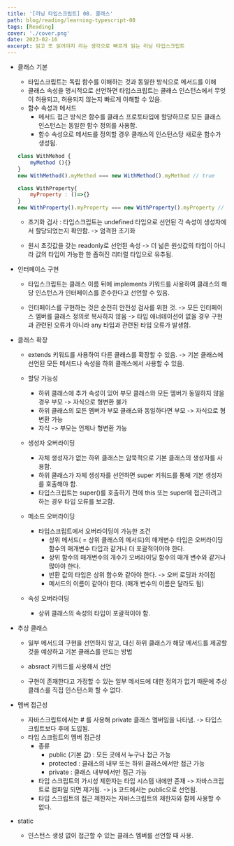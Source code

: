 ```yaml
---
title: '[러닝 타입스크립트] 08. 클래스'
path: blog/reading/learning-typescript-08
tags: [Reading]
cover: './cover.png'
date: 2023-02-16
excerpt: 읽고 또 읽어야지 라는 생각으로 빠르게 읽는 러닝 타입스크립트
---
```


 * 클래스 기본 
	* 타입스크립트는 독립 함수를 이해하는 것과 동일한 방식으로 메서드를 이해
	* 클래스 속성을 명시적으로 선언하면 타입스크립트는 클래스 인스턴스에서 무엇이 허용되고, 허용되지 않는지 빠르게 이해할 수 있음.
	* 함수 속성과 메서드
		* 메서드 접근 방식은 함수를 클래스 프로토타입에 할당하므로 모든 클래스 인스턴스는 동일한 함수 정의를 사용함.
		* 함수 속성으로 메서드를 정의할 경우 클래스의 인스턴스당 새로운 함수가 생성됨.
	```js
	class WithMehod {
		myMethod (){}
	}
	new WithMethod().myMethod === new WithMethod().myMethod // true

	class WithProperty{
		myProperty : ()=>{} 
	}
	new WithProperty().myProperty === new WithProperty().myProperty // false
	```
	* 초기화 검사 : 타입스크립트는 undefined 타입으로 선언된 각 속성이 생성자에서 할당되었는지 확인함. -> 엄격한 초기화

	* 원시 초깃값을 갖는 readonly로 선언된 속성 -> 더 넓은 원싯값의 타입이 아니라 값의 타입이 가능한 한 좁혀진 리터럴 타입으로 유추됨.

* 인터페이스 구현 

	* 타입스크립트는 클래스 이름 뒤에 implements 키워드를 사용하여 클래스의 해당 인스턴스가 인터페이스를 준수한다고 선언할 수 있음.

	* 인터페이스를 구현하는 것은 순전히 안전성 검사를 위한 것. -> 모든 인터페이스 멤버를 클래스 정의로 복사하지 않음 -> 타입 애너테이션이 없을 경우 구현과 관련된 오류가 아니라 any 타입과 관련된 타입 오류가 발생함.

* 클래스 확장 

	* extends 키워드를 사용하여 다른 클래스를 확장할 수 있음. -> 기본 클래스에 선언된 모든 메서드나 속성을 하위 클래스에서 사용할 수 있음.

	* 할당 가능성
		* 하위 클래스에 추가 속성이 있어 부모 클래스와 모든 멤버가 동일하지 않을 경우 부모 -> 자식으로 형변환 불가 
		* 하위 클래스의 모든 멤버가 부모 클래스와 동일하다면 부모 -> 자식으로 형변환 가능 
		* 자식 -> 부모는 언제나 형변환 가능

	* 생성자 오버라이딩 
		* 자체 생성자가 없는 하위 클래스는 암묵적으로 기본 클래스의 생성자를 사용함.
		* 하위 클래스가 자체 생성자를 선언하면 super 키워드를 통해 기본 생성자를 호출해야 함.
		* 타입스크립트는 super()를 호출하기 전에 this 또는 super에 접근하려고 하는 경우 타입 오류를 보고함.

	* 메소드 오버라이딩
		* 타입스크립트에서 오버라이딩이 가능한 조건 
			* 상위 메서드( = 상위 클래스의 메서드)의 매개변수 타입은 오버라이딩 함수의 매개변수 타입과 같거나 더 포괄적이어야 한다.
			* 상위 함수의 매개변수의 개수가 오버라이딩 함수의 매개 변수와 같거나 많아야 한다. 
			* 반환 값의 타입은 상위 함수와 같아야 한다. -> 오버 로딩과 차이점
			* 메서드의 이름이 같아야 한다. (매개 변수의 이름은 달라도 됨)

	* 속성 오버라이딩 
		* 상위 클래스의 속성의 타입이 포괄적이야 함.
		
* 추상 클래스 
	* 일부 메서드의 구현을 선언하지 않고, 대신 하위 클래스가 해당 메서드를 제공할 것을 예상하고 기본 클래스를 만드는 방법

	* absract 키워드를 사용해서 선언
	
	* 구현이 존재한다고 가정할 수 있는 일부 메서드에 대한 정의가 없기 때문에 추상 클래스를 직접 인스턴스화 할 수 없다.

* 멤버 접근성
	* 자바스크립트에서는 # 를 사용해 private 클래스 멤버임을 나타냄. -> 타입스크립트보다 후에 도입됨.
	* 타입 스크립트의 멤버 접근성
		* 종류 
			* public (기본 값) : 모든 곳에서 누구나 접근 가능 
			* protected : 클래스의 내부 또는 하위 클래스에서만 접근 가능 
			* private : 클래스 내부에서만 접근 가능
		* 타입 스크립트의 가시성 제한자는 타입 시스템 내에만 존재 -> 자바스크립트로 컴파일 되면 제거됨. -> js 코드에서는 public으로 선언됨.
		* 타입 스크립트의 접근 제한자는 자바스크립트의 제한자와 함께 사용할 수 없다.
		
* static 
	* 인스턴스 생성 없이 접근할 수 있는 클래스 멤버를 선언할 때 사용.
